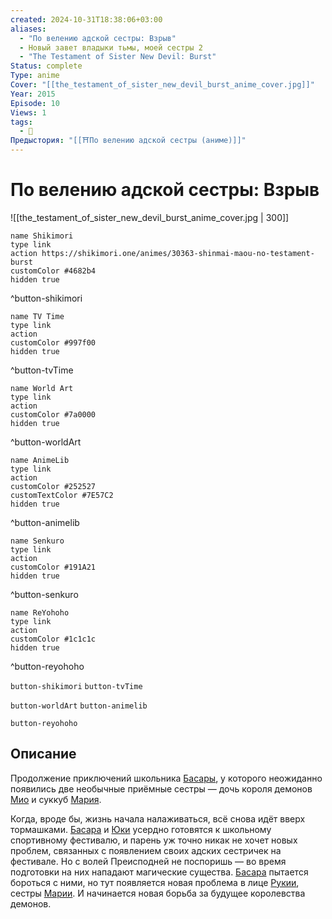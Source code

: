 ```yaml
---
created: 2024-10-31T18:38:06+03:00
aliases:
  - "По велению адской сестры: Взрыв"
  - Новый завет владыки тьмы, моей сестры 2
  - "The Testament of Sister New Devil: Burst"
Status: complete
Type: anime
Cover: "[[the_testament_of_sister_new_devil_burst_anime_cover.jpg]]"
Year: 2015
Episode: 10
Views: 1
tags:
  - 🔞
Предыстория: "[[⛩️По велению адской сестры (аниме)]]"
---
```


# По велению адской сестры: Взрыв

![[the_testament_of_sister_new_devil_burst_anime_cover.jpg | 300]]

```button
name Shikimori
type link
action https://shikimori.one/animes/30363-shinmai-maou-no-testament-burst
customColor #4682b4
hidden true
```
^button-shikimori

```button
name TV Time
type link
action 
customColor #997f00
hidden true
```
^button-tvTime

```button
name World Art
type link
action 
customColor #7a0000
hidden true
```
^button-worldArt

```button
name AnimeLib
type link
action 
customColor #252527
customTextColor #7E57C2
hidden true
```
^button-animelib

```button
name Senkuro
type link
action 
customColor #191A21
hidden true
```
^button-senkuro

```button
name ReYohoho
type link
action 
customColor #1c1c1c
hidden true
```
^button-reyohoho



`button-shikimori` `button-tvTime`

`button-worldArt` `button-animelib`

`button-reyohoho`

## Описание

Продолжение приключений школьника [Басары](https://shikimori.one/characters/94339-basara-toujou), у которого неожиданно появились две необычные приёмные сестры — дочь короля демонов [Мио](https://shikimori.one/characters/92789-mio-naruse) и суккуб [Мария](https://shikimori.one/characters/110933-maria-naruse).

Когда, вроде бы, жизнь начала налаживаться, всё снова идёт вверх тормашками. [Басара](https://shikimori.one/characters/94339-basara-toujou) и [Юки](https://shikimori.one/characters/110633-yuki-nonaka) усердно готовятся к школьному спортивному фестивалю, и парень уж точно никак не хочет новых проблем, связанных с появлением своих адских сестричек на фестивале. Но с волей Преисподней не поспоришь — во время подготовки на них нападают магические существа. [Басара](https://shikimori.one/characters/94339-basara-toujou) пытается бороться с ними, но тут появляется новая проблема в лице [Рукии](https://shikimori.one/characters/130239-lucia), сестры [Марии](https://shikimori.one/characters/110933-maria-naruse). И начинается новая борьба за будущее королевства демонов.
